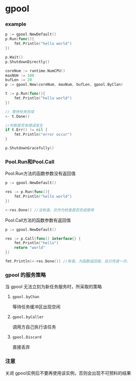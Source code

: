 # gpool

### example

```go
p := gpool.NewDefault()
p.Run(func(){
    fmt.Println("hello world")
})

p.Wait()
p.ShutdownDirectly()
```



```go
coreNum := runtime.NumCPU()
maxNUm := 100
bufLen := 20
p := gpool.New(coreNum, maxNum, bufLen, gpool.ByClan)

t := p.Run(func(){
    fmt.Println("hello world")
})

// 等待任务完成
<- t.Done()

//判断是否有错误发生
if t.Err() != nil {
    fmt.Println("error occur")    
}

p.ShutdownGracefully()
```

### Pool.Run和Pool.Call
Pool.Run方法的函数参数没有返回值
```go
p := gpool.NewDefault()

res := p.Run(func(){
    fmt.Println("hello world")
})

<-res.Done() //没有值，仅作为检查是否完成使用
```

Pool.Call方法的函数参数有返回值
```go
p := gpool.NewDefault()

res := p.Call(func() interface{} {
    fmt.Println("hello")
    return "world"
})

fmt.Println(<-res.Done()) //有值，为函数返回值，且只传递一次，
```

### gpool 的服务策略

当 gpool 无法立刻为新任务服务时，所采取的策略

1. `gpool.byChan` 

   等待任务缓冲区出现空闲

2. `gpool.byCaller`

   调用方自己执行该任务
  
3. `gpool.Discard`
    
    直接丢弃

### 注意

关闭 gpool实例后不要再使用该实例，否则会出现不可预料的结果